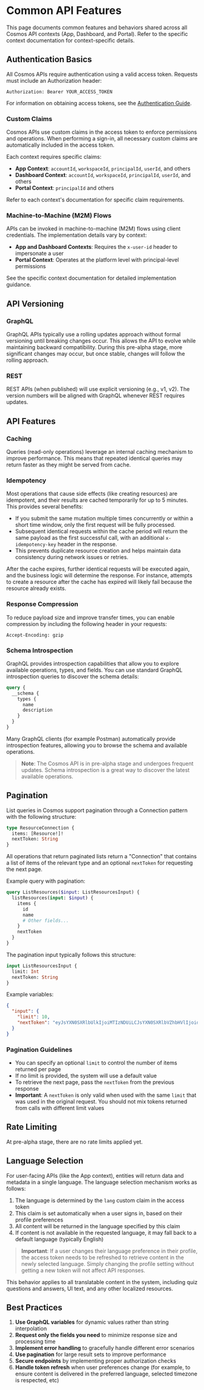 # Common API Features

This page documents common features and behaviors shared across all Cosmos API contexts (App, Dashboard, and Portal). Refer to the specific context documentation for context-specific details.

## Authentication Basics

All Cosmos APIs require authentication using a valid access token. Requests must include an Authorization header:

```
Authorization: Bearer YOUR_ACCESS_TOKEN
```

For information on obtaining access tokens, see the [Authentication Guide](../guides/authentication.md).

### Custom Claims

Cosmos APIs use custom claims in the access token to enforce permissions and operations. When performing a sign-in, all necessary custom claims are automatically included in the access token.

Each context requires specific claims:
- **App Context**: `accountId`, `workspaceId`, `principalId`, `userId`, and others
- **Dashboard Context**: `accountId`, `workspaceId`, `principalId`, `userId`, and others
- **Portal Context**: `principalId` and others

Refer to each context's documentation for specific claim requirements.

### Machine-to-Machine (M2M) Flows

APIs can be invoked in machine-to-machine (M2M) flows using client credentials. The implementation details vary by context:

- **App and Dashboard Contexts**: Requires the `x-user-id` header to impersonate a user
- **Portal Context**: Operates at the platform level with principal-level permissions

See the specific context documentation for detailed implementation guidance.

## API Versioning

### GraphQL

GraphQL APIs typically use a rolling updates approach without formal versioning until breaking changes occur. This allows the API to evolve while maintaining backward compatibility. During this pre-alpha stage, more significant changes may occur, but once stable, changes will follow the rolling approach.

### REST

REST APIs (when published) will use explicit versioning (e.g., v1, v2). The version numbers will be aligned with GraphQL whenever REST requires updates.

## API Features

### Caching

Queries (read-only operations) leverage an internal caching mechanism to improve performance. This means that repeated identical queries may return faster as they might be served from cache.

### Idempotency

Most operations that cause side effects (like creating resources) are idempotent, and their results are cached temporarily for up to 5 minutes. This provides several benefits:

- If you submit the same mutation multiple times concurrently or within a short time window, only the first request will be fully processed.
- Subsequent identical requests within the cache period will return the same payload as the first successful call, with an additional `x-idempotency-key` header in the response.
- This prevents duplicate resource creation and helps maintain data consistency during network issues or retries.

After the cache expires, further identical requests will be executed again, and the business logic will determine the response. For instance, attempts to create a resource after the cache has expired will likely fail because the resource already exists.

### Response Compression

To reduce payload size and improve transfer times, you can enable compression by including the following header in your requests:

```
Accept-Encoding: gzip
```

### Schema Introspection

GraphQL provides introspection capabilities that allow you to explore available operations, types, and fields. You can use standard GraphQL introspection queries to discover the schema details:

```graphql
query {
  __schema {
    types {
      name
      description
    }
  }
}
```

Many GraphQL clients (for example Postman) automatically provide introspection features, allowing you to browse the schema and available operations.

> **Note**: The Cosmos API is in pre-alpha stage and undergoes frequent updates. Schema introspection is a great way to discover the latest available operations.

## Pagination

List queries in Cosmos support pagination through a Connection pattern with the following structure:

```graphql
type ResourceConnection {
  items: [Resource!]!
  nextToken: String
}
```

All operations that return paginated lists return a "Connection" that contains a list of items of the relevant type and an optional `nextToken` for requesting the next page.

Example query with pagination:

```graphql
query ListResources($input: ListResourcesInput) {
  listResources(input: $input) {
    items {
      id
      name
      # Other fields...
    }
    nextToken
  }
}
```

The pagination input typically follows this structure:

```graphql
input ListResourcesInput {
  limit: Int
  nextToken: String
}
```

Example variables:

```json
{
  "input": {
    "limit": 10,
    "nextToken": "eyJsYXN0SXRlbUlkIjoiMTIzNDUiLCJsYXN0SXRlbVZhbHVlIjoidGVzdCJ9"
  }
}
```

### Pagination Guidelines

- You can specify an optional `limit` to control the number of items returned per page
- If no limit is provided, the system will use a default value
- To retrieve the next page, pass the `nextToken` from the previous response
- **Important**: A `nextToken` is only valid when used with the same `limit` that was used in the original request. You should not mix tokens returned from calls with different limit values

## Rate Limiting

At pre-alpha stage, there are no rate limits applied yet.

## Language Selection

For user-facing APIs (like the App context), entities will return data and metadata in a single language. The language selection mechanism works as follows:

1. The language is determined by the `lang` custom claim in the access token
2. This claim is set automatically when a user signs in, based on their profile preferences
3. All content will be returned in the language specified by this claim
4. If content is not available in the requested language, it may fall back to a default language (typically English)

> **Important**: If a user changes their language preference in their profile, the access token needs to be refreshed to retrieve content in the newly selected language. Simply changing the profile setting without getting a new token will not affect API responses.

This behavior applies to all translatable content in the system, including quiz questions and answers, UI text, and any other localized resources.

## Best Practices

1. **Use GraphQL variables** for dynamic values rather than string interpolation
2. **Request only the fields you need** to minimize response size and processing time
3. **Implement error handling** to gracefully handle different error scenarios
4. **Use pagination** for large result sets to improve performance
5. **Secure endpoints** by implementing proper authorization checks
6. **Handle token refresh** when user preferences change (for example, to ensure content is delivered in the preferred language, selected timezone is respected, etc)
